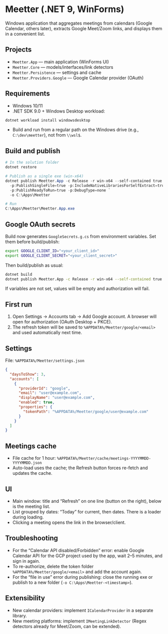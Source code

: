 # Meetter (.NET 9, WinForms)

Windows application that aggregates meetings from calendars (Google Calendar, others later), extracts Google Meet/Zoom links, and displays them in a convenient list.

## Projects
- `Meetter.App` — main application (WinForms UI)
- `Meetter.Core` — models/interfaces/link detectors
- `Meetter.Persistence` — settings and cache
- `Meetter.Providers.Google` — Google Calendar provider (OAuth)

## Requirements
- Windows 10/11
- .NET SDK 9.0 + Windows Desktop workload:
```powershell
dotnet workload install windowsdesktop
```
- Build and run from a regular path on the Windows drive (e.g., `C:\dev\meetter`), not from `\\wsl$`.

## Build and publish
```powershell
# In the solution folder
dotnet restore

# Publish as a single exe (win-x64)
dotnet publish Meetter.App -c Release -r win-x64 --self-contained true `
  -p:PublishSingleFile=true -p:IncludeNativeLibrariesForSelfExtract=true `
  -p:PublishReadyToRun=true -p:DebugType=none `
  -o C:\Apps\Meetter

# Run
C:\Apps\Meetter\Meetter.App.exe
```

## Google OAuth secrets
Build now generates `GoogleSecrets.g.cs` from environment variables. Set them before build/publish:

```bash
export GOOGLE_CLIENT_ID="<your_client_id>"
export GOOGLE_CLIENT_SECRET="<your_client_secret>"
```

Then build/publish as usual:

```bash
dotnet build
dotnet publish Meetter.App -c Release -r win-x64 --self-contained true -p:PublishSingleFile=true
```

If variables are not set, values will be empty and authorization will fail.

## First run
1. Open Settings → Accounts tab → Add Google account. A browser will open for authorization (OAuth Desktop + PKCE).
2. The refresh token will be saved to `%APPDATA%/Meetter/google/<email>` and used automatically next time.

## Settings
File: `%APPDATA%/Meetter/settings.json`
```json
{
  "daysToShow": 3,
  "accounts": [
    {
      "providerId": "google",
      "email": "user@example.com",
      "displayName": "user@example.com",
      "enabled": true,
      "properties": {
        "tokenPath": "%APPDATA%/Meetter/google/user@example.com"
      }
    }
  ]
}
```

## Meetings cache
- File cache for 1 hour: `%APPDATA%/Meetter/cache/meetings-YYYYMMDD-YYYYMMDD.json`
- Auto-load uses the cache; the Refresh button forces re-fetch and updates the cache.

## UI
- Main window: title and “Refresh” on one line (button on the right), below is the meeting list.
- List grouped by dates: “Today” for current, then dates. There is a loader during loading.
- Clicking a meeting opens the link in the browser/client.

## Troubleshooting
- For the “Calendar API disabled/Forbidden” error: enable Google Calendar API for the GCP project used by the app, wait 2–5 minutes, and sign in again.
- To re-authorize, delete the token folder `%APPDATA%/Meetter/google/<email>` and add the account again.
- For the “file in use” error during publishing: close the running exe or publish to a new folder (`-o C:\Apps\Meetter-<timestamp>`).

## Extensibility
- New calendar providers: implement `ICalendarProvider` in a separate library.
- New meeting platforms: implement `IMeetingLinkDetector` (Regex detectors already for Meet/Zoom, can be extended).
